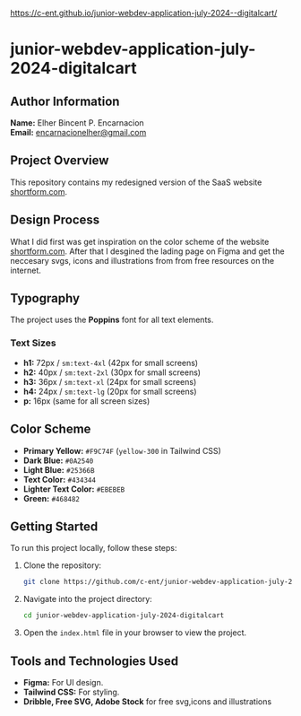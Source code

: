  https://c-ent.github.io/junior-webdev-application-july-2024--digitalcart/

# junior-webdev-application-july-2024-digitalcart

## Author Information

**Name:** Elher Bincent P. Encarnacion  
**Email:** [encarnacionelher@gmail.com](mailto:encarnacionelher@gmail.com)

## Project Overview
This repository contains my redesigned version of the SaaS website [shortform.com](https://shortform.com). 

## Design Process
What I did first was get inspiration on the color scheme of the website [shortform.com](https://shortform.com).
After that I desgined the lading page on Figma and get the neccesary svgs, icons and illustrations from from free resources on the internet.

## Typography
The project uses the **Poppins** font for all text elements.

### Text Sizes

- **h1:** 72px / `sm:text-4xl` (42px for small screens)
- **h2:** 40px / `sm:text-2xl` (30px for small screens)
- **h3:** 36px / `sm:text-xl` (24px for small screens)
- **h4:** 24px / `sm:text-lg` (20px for small screens)
- **p:** 16px (same for all screen sizes)

## Color Scheme

- **Primary Yellow:** `#F9C74F` (`yellow-300` in Tailwind CSS)
- **Dark Blue:** `#0A2540`
- **Light Blue:** `#25366B`
- **Text Color:** `#434344`
- **Lighter Text Color:** `#EBEBEB`
- **Green:** `#468482`



## Getting Started
To run this project locally, follow these steps:

1. Clone the repository:

    ```bash
    git clone https://github.com/c-ent/junior-webdev-application-july-2024-digitalcart.git
    ```

2. Navigate into the project directory:

    ```bash
    cd junior-webdev-application-july-2024-digitalcart
    ```

3. Open the `index.html` file in your browser to view the project.

## Tools and Technologies Used

- **Figma:** For UI design.
- **Tailwind CSS:** For styling.
- **Dribble, Free SVG, Adobe Stock** for free svg,icons and illustrations